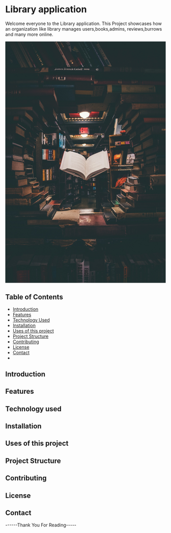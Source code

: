 # Library application

Welcome everyone to the Library application. This Project showcases how an organization like library manages users,books,admins, reviews,burrows and many more online.

![Website ScreenShot](./src/assets/MyLibrary.jpg)

## Table of Contents

- [Introduction](#introduction)
- [Features](#features)
- [Technology Used](#technology-used)
- [Installation](#installation)
- [Uses of this project](#uses-of-this-project)
- [Project Structure](#project-structure)
- [Contributing](#contributing)
- [License](#license)
- [Contact](#contact)
-

## Introduction

## Features

## Technology used

## Installation

## Uses of this project

## Project Structure

## Contributing

## License

## Contact

------Thank You For Reading-----
